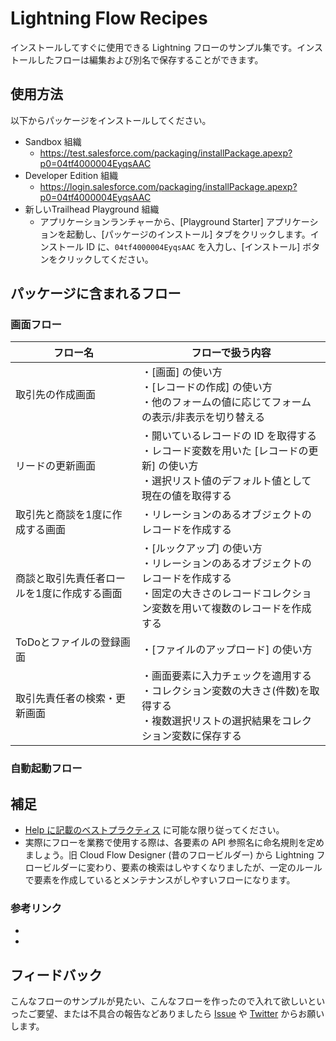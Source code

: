 # Lightning Flow Recipes
インストールしてすぐに使用できる Lightning フローのサンプル集です。インストールしたフローは編集および別名で保存することができます。

## 使用方法
以下からパッケージをインストールしてください。

* Sandbox 組織
    * https://test.salesforce.com/packaging/installPackage.apexp?p0=04tf4000004EyqsAAC
* Developer Edition 組織
    * https://login.salesforce.com/packaging/installPackage.apexp?p0=04tf4000004EyqsAAC
* 新しいTrailhead Playground 組織
    * アプリケーションランチャーから、[Playground Starter] アプリケーションを起動し、[パッケージのインストール] タブをクリックします。インストール ID に、`04tf4000004EyqsAAC` を入力し、[インストール] ボタンをクリックしてください。

## パッケージに含まれるフロー

### 画面フロー

|フロー名|フローで扱う内容|
|---|---|
|取引先の作成画面|・[画面] の使い方<br>・[レコードの作成] の使い方<br>・他のフォームの値に応じてフォームの表示/非表示を切り替える| -->
|リードの更新画面|・開いているレコードの ID を取得する<br>・レコード変数を用いた [レコードの更新] の使い方<br>・選択リスト値のデフォルト値として現在の値を取得する|
|取引先と商談を1度に作成する画面|・リレーションのあるオブジェクトのレコードを作成する|
|商談と取引先責任者ロールを1度に作成する画面|・[ルックアップ] の使い方<br>・リレーションのあるオブジェクトのレコードを作成する<br>・固定の大きさのレコードコレクション変数を用いて複数のレコードを作成する|
|ToDoとファイルの登録画面|・[ファイルのアップロード] の使い方|
|取引先責任者の検索・更新画面|・画面要素に入力チェックを適用する<br>・コレクション変数の大きさ(件数)を取得する<br>・複数選択リストの選択結果をコレクション変数に保存する|

### 自動起動フロー


## 補足
* [Help に記載のベストプラクティス](https://help.salesforce.com/articleView?id=flow_prep_bestpractices.htm&type=5) に可能な限り従ってください。
* 実際にフローを業務で使用する際は、各要素の API 参照名に命名規則を定めましょう。旧 Cloud Flow Designer (昔のフロービルダー) から Lightning フロービルダーに変わり、要素の検索はしやすくなりましたが、一定のルールで要素を作成しているとメンテナンスがしやすいフローになります。

### 参考リンク
* 
* 

## フィードバック
こんなフローのサンプルが見たい、こんなフローを作ったので入れて欲しいといったご要望、または不具合の報告などありましたら [Issue](https://github.com/shunkosa/lightning-flow-recipes-jp/issues/new) や [Twitter](https://www.twitter.com/shunkosa) からお願いします。
